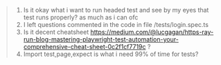 >1. Is it okay what i want to run headed test and see by my eyes that test runs properly? as much as i can ofc
>2. I left questions  commented in the code in file /tests/login.spec.ts
>3. Is it decent cheatsheet https://medium.com/@lucgagan/https-ray-run-blog-mastering-playwright-test-automation-your-comprehensive-cheat-sheet-0c2f1cf7719c ?
>4. Import test,page,expect is what i need 99% of time for tests?
